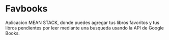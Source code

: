 # Favbooks
Aplicacion MEAN STACK, donde puedes agregar tus libros favoritos y tus libros pendientes por leer mediante una busqueda usando la API de Google Books.
